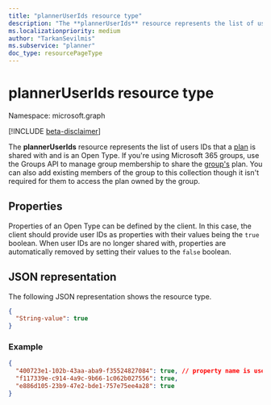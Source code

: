 ```yaml
---
title: "plannerUserIds resource type"
description: "The **plannerUserIds** resource represents the list of users IDs that a plan is shared with and is an Open Type. If you're using Microsoft 365 groups, use the Groups API to manage group membership to share the group's plan. You can also add existing members of the group to this collection though it isn't required for them to access the plan owned by the group."
ms.localizationpriority: medium
author: "TarkanSevilmis"
ms.subservice: "planner"
doc_type: resourcePageType
---
```


# plannerUserIds resource type

Namespace: microsoft.graph

[!INCLUDE [beta-disclaimer](../../includes/beta-disclaimer.md)]

The **plannerUserIds** resource represents the list of users IDs that a [plan](plannerplan.md) is shared with and is an Open Type. If you're using Microsoft 365 groups, use the Groups API to manage group membership to share the [group's](group.md) plan. You can also add existing members of the group to this collection though it isn't required for them to access the plan owned by the group.


## Properties
Properties of an Open Type can be defined by the client. In this case, the client should provide user IDs as properties with their values being the `true` boolean. When user IDs are no longer shared with, properties are automatically removed by setting their values to the `false` boolean.


## JSON representation

The following JSON representation shows the resource type.

<!-- {
  "blockType": "resource",
  "optionalProperties": [

  ],
  "@odata.type": "microsoft.graph.plannerUserIds",
  "openType": true
}-->

```json
{
  "String-value": true
}
```

### Example
```json
{
  "400723e1-102b-43aa-aba9-f35524827084": true, // property name is user id
  "f117339e-c914-4a9c-9b66-1c062b027556": true,
  "e886d105-23b9-47e2-bde1-757e75ee4a28": true
}
```

<!-- uuid: 8fcb5dbc-d5aa-4681-8e31-b001d5168d79
2015-10-25 14:57:30 UTC -->
<!--
{
  "type": "#page.annotation",
  "description": "plannerUserIds resource",
  "keywords": "",
  "section": "documentation",
  "tocPath": "",
  "suppressions": []
}
-->


